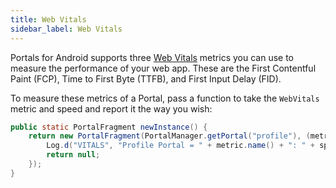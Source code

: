 ```yaml
---
title: Web Vitals
sidebar_label: Web Vitals
---
```


Portals for Android supports three [Web Vitals](https://web.dev/vitals/) metrics you can use to measure the performance of your web app. These are the First Contentful Paint (FCP), Time to First Byte (TTFB), and First Input Delay (FID). 

To measure these metrics of a Portal, pass a function to take the `WebVitals` metric and speed and report it the way you wish:

```java
public static PortalFragment newInstance() {
    return new PortalFragment(PortalManager.getPortal("profile"), (metric, speed) -> {
        Log.d("VITALS", "Profile Portal = " + metric.name() + ": " + speed + "ms");
        return null;
    });
}
```
